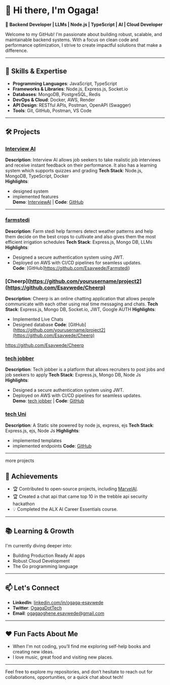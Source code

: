 # 👋 Hi there, I'm Ogaga!

🎯 **Backend Developer | LLMs | Node.js | TypeScript | AI | Cloud Developer**

Welcome to my GitHub! I'm passionate about building robust, scalable, and maintainable backend systems. With a focus on clean code and performance optimization, I strive to create impactful solutions that make a difference.

---

## 🚀 Skills & Expertise

- **Programming Languages**: JavaScript, TypeScript
- **Frameworks & Libraries**: Node.js, Express.js, Socket.io
- **Databases**: MongoDB, PostgreSQL, Redis
- **DevOps & Cloud**: Docker, AWS, Render
- **API Design**: RESTful APIs, Postman, OpenAPI (Swagger)
- **Tools**: Git, GitHub, Postman, VS Code

---

## 🛠️ Projects

### [Interview AI](https://github.com/yourusername/project1)
**Description**: Interview AI allows job seekers to take realistic job interviews and receive instant feedback on their performance. It also has a learning system which supports quizzes and grading
**Tech Stack**: Node.js, MongoDB, TypeScript, Docker  
**Highlights**:
- designed system
- implemented features  
**Demo**: [InterviewAI](https://interviewaiafrotech.netlify.app/) | **Code**: [GitHub](https://github.com/Esavwede/INTERVIEW_AI)

---

### [farmstedi](https://github.com/yourusername/project2)
**Description**: Farm stedi help farmers detect weather patterns and help them decide on the best crops to cultivate and also gives them the most efficient irrigation schedules
**Tech Stack**: Express.js, Mongo DB, LLMs  
**Highlights**:
- Designed a secure authentication system using JWT.
- Deployed on AWS with CI/CD pipelines for seamless updates.  
**Code**: [GitHub]https://github.com/Esavwede/Farmstedi)


### [Cheerp](https://github.com/yourusername/project2](https://github.com/Esavwede/Cheerp)
**Description**:  Cheerp is an online chatting application that allows people communicate with each other using real time messaging and chats. 
**Tech Stack**: Express.js, Mongo DB, Socket.io, JWT, Google AUTH
**Highlights**:
- Implemented Live Chats
- Designed database 
**Code**: [GitHub](https://github.com/yourusername/project2](https://github.com/Esavwede/Cheerp)


https://github.com/Esavwede/Cheerp


### [tech jobber](https://github.com/esavwede/techjobber-1)
**Description**: Tech jobber is a platform that allows recruiters to post jobs and job seekers to apply
**Tech Stack**: Express.js, Mongo DB, Node Js
**Highlights**:
- Designed a secure authentication system using JWT.
- Deployed on AWS with CI/CD pipelines for seamless updates.  
**Demo**: [tech jobber](https://techjobber-1.onrender.com) | **Code**: [GitHub](https://github.com/Esavwede/techjobber-1)


### [tech Uni](https://github.com/esavwede/techjobber-1)
**Description**: A Static site powered by node js, express, ejs
**Tech Stack**: Express.js, ejs, Node Js
**Highlights**:
- implemented templates 
- implemented endpoints 
**Code**: [GitHub](https://github.com/Esavwede/TechUni-project)

---
more projects 

## 🌟 Achievements

- 🏆 Contributed to open-source projects, including [MarvelAI](https://github.com/marvelai-org/marvel-platform).
- 🏆   Created a chat api that came top 10 in the trebble api security hackathon 
- 💡 Completed the ALX AI Career Essentials course.

---

## 📚 Learning & Growth

I'm currently diving deeper into:
- Building Production Ready AI apps 
- Robust Cloud Development
- The Go programming language

---

## 📫 Let's Connect

- **LinkedIn**: [linkedin.com/in/ogaga-esavwede](https://www.linkedin.com/in/ogaga-esavwede-68a09a18a)
- **Twitter**: [OgagaDotTech](https://x.com/ogagaDotTech)
- **Email**: ogagaoghene.esavwede@gmail.com

---

## ❤️ Fun Facts About Me

- When I'm not coding, you’ll find me exploring self-help books and creating new ideas.
- I love music, great food and visiting new places.
---

Feel free to explore my repositories, and don’t hesitate to reach out for collaborations, opportunities, or a quick chat about tech!
